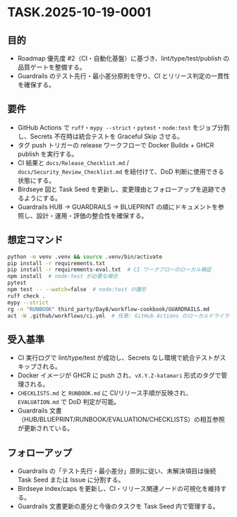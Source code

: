 # TASK.2025-10-19-0001

## 目的
- Roadmap 優先度 #2（CI・自動化基盤）に基づき、lint/type/test/publish の品質ゲートを整備する。
- Guardrails のテスト先行・最小差分原則を守り、CI とリリース判定の一貫性を確保する。

## 要件
- GitHub Actions で `ruff`・`mypy --strict`・`pytest`・`node:test` をジョブ分割し、Secrets 不在時は統合テストを Graceful Skip させる。
- タグ push トリガーの release ワークフローで Docker Buildx + GHCR publish を実行する。
- CI 結果と `docs/Release_Checklist.md` / `docs/Security_Review_Checklist.md` を紐付けて、DoD 判断に使用できる状態にする。
- Birdseye 図と Task Seed を更新し、変更理由とフォローアップを追跡できるようにする。
- Guardrails HUB → GUARDRAILS → BLUEPRINT の順にドキュメントを参照し、設計・運用・評価の整合性を確保する。

## 想定コマンド
```bash
python -m venv .venv && source .venv/bin/activate
pip install -r requirements.txt
pip install -r requirements-eval.txt  # CI ワークフローのローカル検証
npm install  # node:test が必要な場合
pytest
npm test -- --watch=false  # node:test の雛形
ruff check .
mypy --strict
rg -n "RUNBOOK" third_party/Day8/workflow-cookbook/GUARDRAILS.md
act -W .github/workflows/ci.yml  # 任意: GitHub Actions のローカルドライラン
```

## 受入基準
- CI 実行ログで lint/type/test が成功し、Secrets なし環境で統合テストがスキップされる。
- Docker イメージが GHCR に push され、`vX.Y.Z-katamari` 形式のタグで管理される。
- `CHECKLISTS.md` と `RUNBOOK.md` に CI/リリース手順が反映され、`EVALUATION.md` で DoD 判定が可能。
- Guardrails 文書（HUB/BLUEPRINT/RUNBOOK/EVALUATION/CHECKLISTS）の相互参照が更新されている。

## フォローアップ
- Guardrails の「テスト先行・最小差分」原則に従い、未解決項目は後続 Task Seed または Issue に分割する。
- Birdseye index/caps を更新し、CI・リリース関連ノードの可視化を維持する。
- Guardrails 文書更新の差分と今後のタスクを Task Seed 内で管理する。

